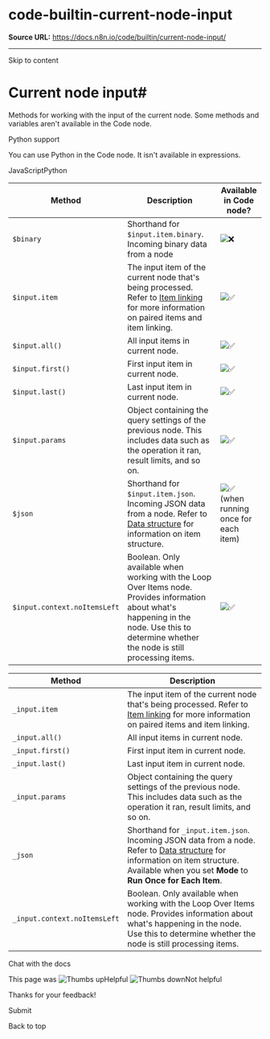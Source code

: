 # code-builtin-current-node-input

**Source URL:** https://docs.n8n.io/code/builtin/current-node-input/

---

Skip to content 

[ ](https://github.com/n8n-io/n8n-docs/edit/main/docs/code/builtin/current-node-input.md "Edit this page")

# Current node input#

Methods for working with the input of the current node. Some methods and variables aren't available in the Code node.

Python support

You can use Python in the Code node. It isn't available in expressions.

JavaScriptPython

Method | Description | Available in Code node?  
---|---|---  
`$binary` | Shorthand for `$input.item.binary`. Incoming binary data from a node | ![❌](https://cdn.jsdelivr.net/gh/jdecked/twemoji@15.1.0/assets/svg/274c.svg)  
`$input.item` | The input item of the current node that's being processed. Refer to [Item linking](../../../data/data-mapping/data-item-linking/) for more information on paired items and item linking. | ![✅](https://cdn.jsdelivr.net/gh/jdecked/twemoji@15.1.0/assets/svg/2705.svg)  
`$input.all()` | All input items in current node. | ![✅](https://cdn.jsdelivr.net/gh/jdecked/twemoji@15.1.0/assets/svg/2705.svg)  
`$input.first()` | First input item in current node. | ![✅](https://cdn.jsdelivr.net/gh/jdecked/twemoji@15.1.0/assets/svg/2705.svg)  
`$input.last()` | Last input item in current node. | ![✅](https://cdn.jsdelivr.net/gh/jdecked/twemoji@15.1.0/assets/svg/2705.svg)  
`$input.params` | Object containing the query settings of the previous node. This includes data such as the operation it ran, result limits, and so on. | ![✅](https://cdn.jsdelivr.net/gh/jdecked/twemoji@15.1.0/assets/svg/2705.svg)  
`$json` | Shorthand for `$input.item.json`. Incoming JSON data from a node. Refer to [Data structure](../../../data/data-structure/) for information on item structure. | ![✅](https://cdn.jsdelivr.net/gh/jdecked/twemoji@15.1.0/assets/svg/2705.svg) (when running once for each item)  
`$input.context.noItemsLeft` | Boolean. Only available when working with the Loop Over Items node. Provides information about what's happening in the node. Use this to determine whether the node is still processing items. | ![✅](https://cdn.jsdelivr.net/gh/jdecked/twemoji@15.1.0/assets/svg/2705.svg)  
  
Method | Description  
---|---  
`_input.item` | The input item of the current node that's being processed. Refer to [Item linking](../../../data/data-mapping/data-item-linking/) for more information on paired items and item linking.  
`_input.all()` | All input items in current node.  
`_input.first()` | First input item in current node.  
`_input.last()` | Last input item in current node.  
`_input.params` | Object containing the query settings of the previous node. This includes data such as the operation it ran, result limits, and so on.  
`_json` | Shorthand for `_input.item.json`. Incoming JSON data from a node. Refer to [Data structure](../../../data/data-structure/) for information on item structure. Available when you set **Mode** to **Run Once for Each Item**.  
`_input.context.noItemsLeft` | Boolean. Only available when working with the Loop Over Items node. Provides information about what's happening in the node. Use this to determine whether the node is still processing items.  
  
Chat with the docs

This page was ![Thumbs up](/_images/assets/thumb_up.png)Helpful  ![Thumbs down](/_images/assets/thumb_down.png)Not helpful 

Thanks for your feedback! 

Submit 

Back to top